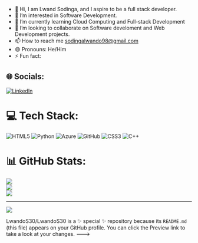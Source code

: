 - 👋 Hi, I am Lwand Sodinga, and I aspire to be a full stack developer.
- 👀 I’m interested in Software Development.
- 🌱 I’m currently learning Cloud Computing and Full-stack Development
- 💞️ I’m looking to collaborate on Software develoment and Web Development projects.
- 📫 How to reach me sodingalwando98@gmail.com
- 😄 Pronouns: He/Him
- ⚡ Fun fact:


## 🌐 Socials:
[![LinkedIn](https://img.shields.io/badge/LinkedIn-%230077B5.svg?logo=linkedin&logoColor=white)](https://linkedin.com/in/https://www.linkedin.com/in/lwando-sodinga-3861832a2) 

# 💻 Tech Stack:
![HTML5](https://img.shields.io/badge/html5-%23E34F26.svg?style=for-the-badge&logo=html5&logoColor=white) ![Python](https://img.shields.io/badge/python-3670A0?style=for-the-badge&logo=python&logoColor=ffdd54) ![Azure](https://img.shields.io/badge/azure-%230072C6.svg?style=for-the-badge&logo=microsoftazure&logoColor=white) ![GitHub](https://img.shields.io/badge/github-%23121011.svg?style=for-the-badge&logo=github&logoColor=white) ![CSS3](https://img.shields.io/badge/css3-%231572B6.svg?style=for-the-badge&logo=css3&logoColor=white) ![C++](https://img.shields.io/badge/c++-%2300599C.svg?style=for-the-badge&logo=c%2B%2B&logoColor=white)
# 📊 GitHub Stats:
![](https://github-readme-stats.vercel.app/api?username=LwandoS30&theme=dark&hide_border=false&include_all_commits=true&count_private=false)<br/>
![](https://github-readme-streak-stats.herokuapp.com/?user=LwandoS30&theme=dark&hide_border=false)<br/>
![](https://github-readme-stats.vercel.app/api/top-langs/?username=LwandoS30&theme=dark&hide_border=false&include_all_commits=true&count_private=false&layout=compact)

---
[![](https://visitcount.itsvg.in/api?id=LwandoS30&icon=0&color=0)](https://visitcount.itsvg.in)

<!-- Proudly created with GPRM ( https://gprm.itsvg.in ) -->
LwandoS30/LwandoS30 is a ✨ special ✨ repository because its `README.md` (this file) appears on your GitHub profile.
You can click the Preview link to take a look at your changes.
--->
